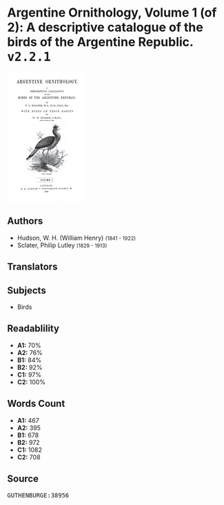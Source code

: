 # Argentine Ornithology, Volume 1 (of 2): A descriptive catalogue of the birds of the Argentine Republic. <kbd>v2.2.1</kbd>

![](./cover.medium.jpg "")

## Authors


 - Hudson, W. H. (William Henry) <small>(1841 - 1922)</small>
 - Sclater, Philip Lutley <small>(1829 - 1913)</small>

## Translators



## Subjects


 - Birds

## Readablility


 - **A1:** 70%
 - **A2:** 76%
 - **B1:** 84%
 - **B2:** 92%
 - **C1:** 97%
 - **C2:** 100%

## Words Count


 - **A1:** 467
 - **A2:** 395
 - **B1:** 678
 - **B2:** 972
 - **C1:** 1082
 - **C2:** 708

## Source


<kbd>GUTHENBURGE:38956</kbd>
